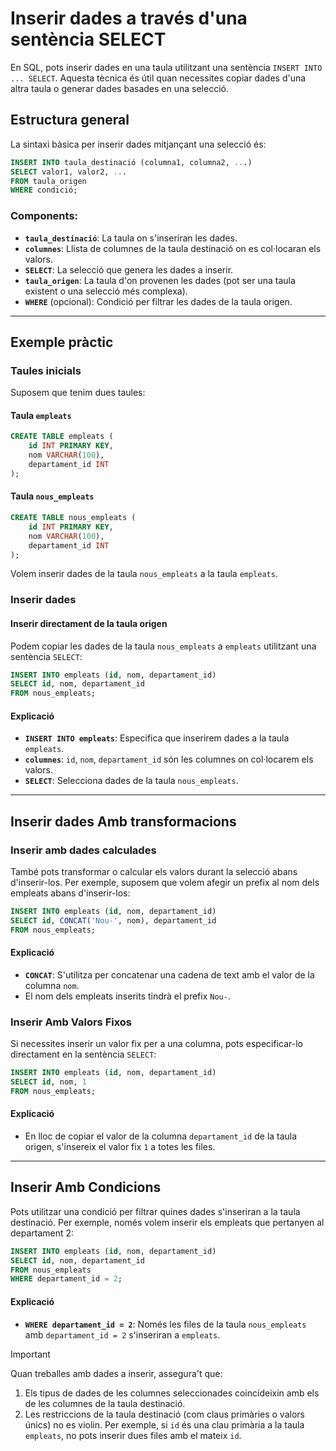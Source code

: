 # Inserir dades a través d'una sentència SELECT

En SQL, pots inserir dades en una taula utilitzant una sentència `INSERT INTO ... SELECT`. Aquesta tècnica és útil quan necessites copiar dades d'una altra taula o generar dades basades en una selecció.

## Estructura general

La sintaxi bàsica per inserir dades mitjançant una selecció és:

```sql
INSERT INTO taula_destinació (columna1, columna2, ...)
SELECT valor1, valor2, ...
FROM taula_origen
WHERE condició;
```

### Components:
- **`taula_destinació`**: La taula on s'inseriran les dades.
- **`columnes`**: Llista de columnes de la taula destinació on es col·locaran els valors.
- **`SELECT`**: La selecció que genera les dades a inserir.
- **`taula_origen`**: La taula d'on provenen les dades (pot ser una taula existent o una selecció més complexa).
- **`WHERE`** (opcional): Condició per filtrar les dades de la taula origen.

---

## Exemple pràctic

### Taules inicials

Suposem que tenim dues taules: 

#### Taula `empleats`
```sql
CREATE TABLE empleats (
    id INT PRIMARY KEY,
    nom VARCHAR(100),
    departament_id INT
);
```

#### Taula `nous_empleats`
```sql
CREATE TABLE nous_empleats (
    id INT PRIMARY KEY,
    nom VARCHAR(100),
    departament_id INT
);
```

Volem inserir dades de la taula `nous_empleats` a la taula `empleats`.

### Inserir dades

#### Inserir directament de la taula origen

Podem copiar les dades de la taula `nous_empleats` a `empleats` utilitzant una sentència `SELECT`:

```sql
INSERT INTO empleats (id, nom, departament_id)
SELECT id, nom, departament_id
FROM nous_empleats;
```

#### Explicació
- **`INSERT INTO empleats`**: Especifica que inserirem dades a la taula `empleats`.
- **`columnes`**: `id`, `nom`, `departament_id` són les columnes on col·locarem els valors.
- **`SELECT`**: Selecciona dades de la taula `nous_empleats`.

---

## Inserir dades Amb transformacions

### Inserir amb dades calculades

També pots transformar o calcular els valors durant la selecció abans d'inserir-los. Per exemple, suposem que volem afegir un prefix al nom dels empleats abans d'inserir-los:

```sql
INSERT INTO empleats (id, nom, departament_id)
SELECT id, CONCAT('Nou-', nom), departament_id
FROM nous_empleats;
```

#### Explicació
- **`CONCAT`**: S'utilitza per concatenar una cadena de text amb el valor de la columna `nom`.
- El nom dels empleats inserits tindrà el prefix `Nou-`.

### Inserir Amb Valors Fixos

Si necessites inserir un valor fix per a una columna, pots especificar-lo directament en la sentència `SELECT`:

```sql
INSERT INTO empleats (id, nom, departament_id)
SELECT id, nom, 1
FROM nous_empleats;
```

#### Explicació
- En lloc de copiar el valor de la columna `departament_id` de la taula origen, s'insereix el valor fix `1` a totes les files.

---

## Inserir Amb Condicions

Pots utilitzar una condició per filtrar quines dades s'inseriran a la taula destinació. Per exemple, només volem inserir els empleats que pertanyen al departament 2:

```sql
INSERT INTO empleats (id, nom, departament_id)
SELECT id, nom, departament_id
FROM nous_empleats
WHERE departament_id = 2;
```

#### Explicació
- **`WHERE departament_id = 2`**: Només les files de la taula `nous_empleats` amb `departament_id = 2` s'inseriran a `empleats`.

> [!IMPORTANT]  
> Quan treballes amb dades a inserir, assegura't que:
> 1. Els tipus de dades de les columnes seleccionades coincideixin amb els de les columnes de la taula destinació.
> 2. Les restriccions de la taula destinació (com claus primàries o valors únics) no es violin. Per exemple, si `id` és una clau primària a la taula `empleats`, no pots inserir dues files amb el mateix `id`.
